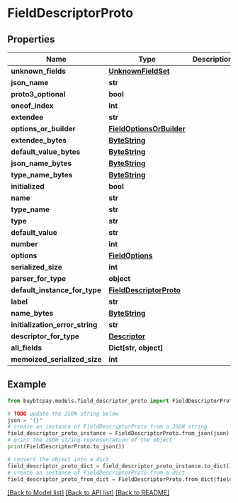 # FieldDescriptorProto


## Properties

Name | Type | Description | Notes
------------ | ------------- | ------------- | -------------
**unknown_fields** | [**UnknownFieldSet**](UnknownFieldSet.md) |  | [optional] 
**json_name** | **str** |  | [optional] 
**proto3_optional** | **bool** |  | [optional] 
**oneof_index** | **int** |  | [optional] 
**extendee** | **str** |  | [optional] 
**options_or_builder** | [**FieldOptionsOrBuilder**](FieldOptionsOrBuilder.md) |  | [optional] 
**extendee_bytes** | [**ByteString**](ByteString.md) |  | [optional] 
**default_value_bytes** | [**ByteString**](ByteString.md) |  | [optional] 
**json_name_bytes** | [**ByteString**](ByteString.md) |  | [optional] 
**type_name_bytes** | [**ByteString**](ByteString.md) |  | [optional] 
**initialized** | **bool** |  | [optional] 
**name** | **str** |  | [optional] 
**type_name** | **str** |  | [optional] 
**type** | **str** |  | [optional] 
**default_value** | **str** |  | [optional] 
**number** | **int** |  | [optional] 
**options** | [**FieldOptions**](FieldOptions.md) |  | [optional] 
**serialized_size** | **int** |  | [optional] 
**parser_for_type** | **object** |  | [optional] 
**default_instance_for_type** | [**FieldDescriptorProto**](FieldDescriptorProto.md) |  | [optional] 
**label** | **str** |  | [optional] 
**name_bytes** | [**ByteString**](ByteString.md) |  | [optional] 
**initialization_error_string** | **str** |  | [optional] 
**descriptor_for_type** | [**Descriptor**](Descriptor.md) |  | [optional] 
**all_fields** | **Dict[str, object]** |  | [optional] 
**memoized_serialized_size** | **int** |  | [optional] 

## Example

```python
from buybtcpay.models.field_descriptor_proto import FieldDescriptorProto

# TODO update the JSON string below
json = "{}"
# create an instance of FieldDescriptorProto from a JSON string
field_descriptor_proto_instance = FieldDescriptorProto.from_json(json)
# print the JSON string representation of the object
print(FieldDescriptorProto.to_json())

# convert the object into a dict
field_descriptor_proto_dict = field_descriptor_proto_instance.to_dict()
# create an instance of FieldDescriptorProto from a dict
field_descriptor_proto_from_dict = FieldDescriptorProto.from_dict(field_descriptor_proto_dict)
```
[[Back to Model list]](../README.md#documentation-for-models) [[Back to API list]](../README.md#documentation-for-api-endpoints) [[Back to README]](../README.md)


